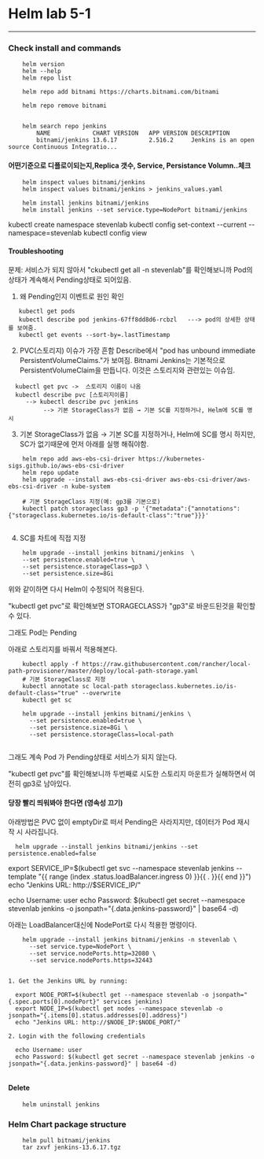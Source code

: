 
# Helm lab 5-1


-----
### Check install and commands
```angular2html
    helm version
    helm --help
    helm repo list

    helm repo add bitnami https://charts.bitnami.com/bitnami

    helm repo remove bitnami


    helm search repo jenkins
        NAME           	CHART VERSION	APP VERSION	DESCRIPTION
        bitnami/jenkins	13.6.17      	2.516.2    	Jenkins is an open source Continuous Integratio...

```

#### 어떤기준으로 디플로이되는지,Replica 갯수, Service, Persistance Volumn..체크
```shell
    helm inspect values bitnami/jenkins
    helm inspect values bitnami/jenkins > jenkins_values.yaml
```


```shell
    helm install jenkins bitnami/jenkins
    helm install jenkins --set service.type=NodePort bitnami/jenkins
```

kubectl create namespace stevenlab
kubectl config set-context --current --namespace=stevenlab
kubectl config view

#### Troubleshooting
문제: 서비스가 되지 않아서 "ckubectl get all -n stevenlab"를 확인해보니까 Pod의 상태가 계속해서 Pending상태로 되어있음.

1. 왜 Pending인지 이벤트로 원인 확인
```shell
   kubectl get pods
   kubectl describe pod jenkins-67ff8dd8d6-rcbzl   ---> pod의 상세한 상태를 보여줌. 
   kubectl get events --sort-by=.lastTimestamp
```

2. PVC(스토리지) 이슈가 가장 흔함
Describe에서 "pod has unbound immediate PersistentVolumeClaims."가 보여짐.
Bitnami Jenkins는 기본적으로 PersistentVolumeClaim을 만듭니다.
이것은 스토리지와 관련있는 이슈임.

```shell
  kubectl get pvc ->  스토리지 이름이 나옴
  kubectl describe pvc [스토리지이름]
     --> kubectl describe pvc jenkins
          --> 기본 StorageClass가 없음 → 기본 SC를 지정하거나, Helm에 SC를 명시

```

3. 기본 StorageClass가 없음 → 기본 SC를 지정하거나, Helm에 SC를 명시
하지만, SC가 없기때문에 먼저 아래를 실행 해줘야함.
```shell
    helm repo add aws-ebs-csi-driver https://kubernetes-sigs.github.io/aws-ebs-csi-driver
    helm repo update
    helm upgrade --install aws-ebs-csi-driver aws-ebs-csi-driver/aws-ebs-csi-driver -n kube-system
```

```shell
    # 기본 StorageClass 지정(예: gp3를 기본으로)
    kubectl patch storageclass gp3 -p '{"metadata":{"annotations":{"storageclass.kubernetes.io/is-default-class":"true"}}}'
    
```

4. SC를 차트에 직접 지정
```shell
    helm upgrade --install jenkins bitnami/jenkins  \
    --set persistence.enabled=true \
    --set persistence.storageClass=gp3 \
    --set persistence.size=8Gi

```
위와 같이하면 다시 Helm이 수정되어 적용된다.

"kubectl get pvc"로 확인해보면 STORAGECLASS가 "gp3"로 바운드된것을 확인할수 있다.

그래도 Pod는 Pending

아래로 스토리지를 바꿔서 적용해본다.
```shell
    kubectl apply -f https://raw.githubusercontent.com/rancher/local-path-provisioner/master/deploy/local-path-storage.yaml
    # 기본 StorageClass로 지정
    kubectl annotate sc local-path storageclass.kubernetes.io/is-default-class="true" --overwrite
    kubectl get sc
    
    helm upgrade --install jenkins bitnami/jenkins \
      --set persistence.enabled=true \
      --set persistence.size=8Gi \
      --set persistence.storageClass=local-path
    
```

그래도 계속 Pod 가 Pending상태로 서비스가 되지 않는다.

"kubectl get pvc"를 확인해보니까 두번째로 시도한 스토리지 마운트가 실해하면서 여전히 gp3로 남아있다.

#### 당장 빨리 띄워봐야 한다면 (영속성 끄기)
아래방법은 PVC 없이 emptyDir로 떠서 Pending은 사라지지만, 데이터가 Pod 재시작 시 사라집니다.
```shell
  helm upgrade --install jenkins bitnami/jenkins --set persistence.enabled=false
```

export SERVICE_IP=$(kubectl get svc --namespace stevenlab jenkins --template "{{ range (index .status.loadBalancer.ingress 0) }}{{ . }}{{ end }}")
echo "Jenkins URL: http://$SERVICE_IP/"

echo Username: user
echo Password: $(kubectl get secret --namespace stevenlab jenkins -o jsonpath="{.data.jenkins-password}" | base64 -d)

아래는 LoadBalancer대신에 NodePort로 다시 적용한 명령이다.
```shell
    helm upgrade --install jenkins bitnami/jenkins -n stevenlab \
      --set service.type=NodePort \
      --set service.nodePorts.http=32080 \
      --set service.nodePorts.https=32443
      
      
1. Get the Jenkins URL by running:

  export NODE_PORT=$(kubectl get --namespace stevenlab -o jsonpath="{.spec.ports[0].nodePort}" services jenkins)
  export NODE_IP=$(kubectl get nodes --namespace stevenlab -o jsonpath="{.items[0].status.addresses[0].address}")
  echo "Jenkins URL: http://$NODE_IP:$NODE_PORT/"

2. Login with the following credentials

  echo Username: user
  echo Password: $(kubectl get secret --namespace stevenlab jenkins -o jsonpath="{.data.jenkins-password}" | base64 -d)
        
```

#### Delete
```shell
    helm uninstall jenkins
```

### Helm Chart package structure
```shell
    helm pull bitnami/jenkins
    tar zxvf jenkins-13.6.17.tgz
```













